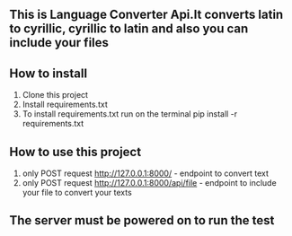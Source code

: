 ## This is Language Converter Api.It converts latin to cyrillic, cyrillic to latin and also you can include your files

## How to install
1. Clone this project
2. Install requirements.txt
3. To install requirements.txt run on the terminal pip install -r requirements.txt

## How to use this project
1. only POST request http://127.0.0.1:8000/ - endpoint to convert text
2. only POST request http://127.0.0.1:8000/api/file - endpoint to include your file to convert your texts


## The server must be powered on to run the test
